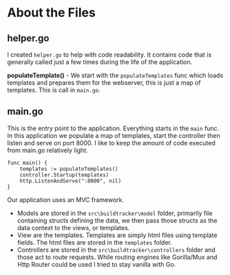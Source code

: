# About the Files

## helper.go
I created `helper.go` to help with code readability.  It contains code that is generally called just a few times during the life of the application.  

**populateTemplate()** - We start with the `populateTemplates` func which loads templates and prepares them for the webserver, this is just a map of templates.  This is call in `main.go`.

## main.go
This is the entry point to the application.  Everything starts in the `main` func.  In this application we populate a map of templates, start the controller then listen and serve on port 8000.  I like to keep the amount of code executed from main.go relatively light.  
```
func main() {
	templates := populateTemplates()
	controller.Startup(templates)
	http.ListenAndServe(":8000", nil)
}
```
Our application uses an MVC framework. 
* Models are stored in the `src\buildtracker\model` folder, primarily file containing structs defining the data, we then pass those structs as the data context to the views, or templates.  
* View are the templates.  Templates are simply html files using template fields.  The html files are stored in the `templates` folder.  
* Controllers are stored in the `src\buildtracker\controllers` folder and those act to route requests.  While routing engines like Gorilla/Mux and Http Router could be used I tried to stay vanilla with Go.     

